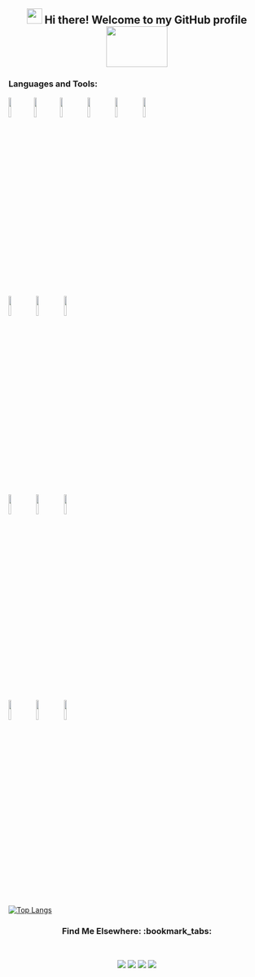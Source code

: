 <!--Header Code with alignment + images  -->
<h2 align="center"> <img src="https://raw.githubusercontent.com/iampavangandhi/iampavangandhi/master/gifs/Hi.gif" width="30px"> Hi there! Welcome to my GitHub profile <img src="https://media.giphy.com/media/mGcNjsfWAjY5AEZNw6/giphy.gif" width="120" height="80"/> <br/></h2>

<!--Paragraph describing me.  -->
<!-- <p align="center">I'm currently a student pursuing my Bachelor of Technology in Electronics Engineering from IIT (BHU), Varanasi :student:. I'm passionate about areas of machine learning like deep learning and reinforcement learning:man_technologist:. You can also find me interested in robotics :robot: and how we can use deep learning to automate these robots. I've started exploring the field of electronics as well ✨ and hope to contribute to that field as well. 
</p>

<p align="center">When I'm not developing and coding, you can find me watching Netflix, Sports or listening to music. Playing football :soccer: was also on that list, but quarantine has removed that for now 😢. Memes are something that are appreciated very much 😂. </p>
 -->

<!-- You can use this sites to get logos: https://www.vectorlogo.zone or https://simpleicons.org/ -->
### Languages and Tools:
<p>
<!--   <img width="55%" align="right" alt="Hana's github stats" src="https://github-readme-stats.vercel.app/api?username=HanaZubovic&show_icons=true&hide_border=true"/>
 -->
<code><img width="10%" src="https://www.vectorlogo.zone/logos/python/python-ar21.svg"></code><code><img width="10%" src="https://www.vectorlogo.zone/logos/numpy/numpy-ar21.svg"></code><code><img width="10%" src="https://www.vectorlogo.zone/logos/w3_html5/w3_html5-ar21.svg"></code> <code><img width="10%" src="https://www.vectorlogo.zone/logos/mongodb/mongodb-ar21.svg"></code> <code><img width="10%" src="https://www.vectorlogo.zone/logos/jupyter/jupyter-ar21.svg"></code>
  <code><img width="10%" src="https://www.vectorlogo.zone/logos/javascript/javascript-horizontal.svg"></code>
  <br />
  <code><img width="10%" src="https://www.vectorlogo.zone/logos/mysql/mysql-ar21.svg"></code>
  <code><img width="10%" src="https://upload.wikimedia.org/wikipedia/commons/e/ed/Pandas_logo.svg"></code>
  <code><img width="10%" src="https://raw.githubusercontent.com/gilbarbara/logos/master/logos/tableau.svg"></code>
  <br />
  <code><img width="10%" src="https://www.vectorlogo.zone/logos/r-project/r-project-ar21.svg"></code>
  <code><img width="10%" src="https://www.vectorlogo.zone/logos/github/github-ar21.svg"></code>
  <code><img width="10%" src="https://www.vectorlogo.zone/logos/visualstudio_code/visualstudio_code-ar21.svg"></code>
  
  <code><img width="10%" src="https://www.vectorlogo.zone/logos/google_analytics/google_analytics-ar21.svg"></code>
  <code><img width="10%" src="https://www.vectorlogo.zone/logos/microsoft_vb/microsoft_vb-ar21.svg"></code>
  <code><img width="10%" src="https://www.vectorlogo.zone/logos/postgresql/postgresql-ar21.svg"></code>
  <br />
 </p>
<!-- Top Languages Used based on 100% usage -->

[![Top Langs](https://github-readme-stats.vercel.app/api/top-langs/?username=HanaZubovic&layout=compact)](https://github.com/HanaZubovic/github-readme-stats)

<!--Link to Socials and Contact: You can use https://shields.io/ to generate your own badges.  -->
<h3 align="center"> Find Me Elsewhere: :bookmark_tabs: </h3>
<br />
<p align="center" width="100%">
  <a href="https://www.linkedin.com/in/hana-zubovic/"><img src="https://img.shields.io/badge/linkedin-%230077B5.svg?&style=for-the-badge&logo=linkedin&logoColor=white"></a>
  <a href="https://github.com/HanaZubovic"><img src="https://img.shields.io/badge/-Github-333?style=for-the-badge&logo=GitHub&logoColor=white"></a>
  <a href="hanazubby@gmail.com"><img src="https://img.shields.io/badge/-Gmail-c14438?style=for-the-badge&logo=Gmail&logoColor=white"></a>
  <a href="https://www.kaggle.com/hanazubby"><img src="https://img.shields.io/badge/-Kaggle-20beff?style=for-the-badge&logo=Kaggle&logoColor=white"></a>
</p>







